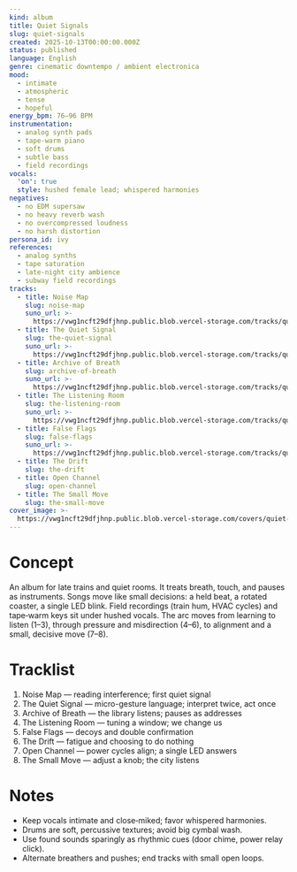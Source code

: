 ```yaml
---
kind: album
title: Quiet Signals
slug: quiet-signals
created: 2025-10-13T00:00:00.000Z
status: published
language: English
genre: cinematic downtempo / ambient electronica
mood:
  - intimate
  - atmospheric
  - tense
  - hopeful
energy_bpm: 76–96 BPM
instrumentation:
  - analog synth pads
  - tape-warm piano
  - soft drums
  - subtle bass
  - field recordings
vocals:
  'on': true
  style: hushed female lead; whispered harmonies
negatives:
  - no EDM supersaw
  - no heavy reverb wash
  - no overcompressed loudness
  - no harsh distortion
persona_id: ivy
references:
  - analog synths
  - tape saturation
  - late-night city ambience
  - subway field recordings
tracks:
  - title: Noise Map
    slug: noise-map
    suno_url: >-
      https://vwg1ncft29dfjhnp.public.blob.vercel-storage.com/tracks/quiet-signals--noise-map.mp3
  - title: The Quiet Signal
    slug: the-quiet-signal
    suno_url: >-
      https://vwg1ncft29dfjhnp.public.blob.vercel-storage.com/tracks/quiet-signals--the-quiet-signal.mp3
  - title: Archive of Breath
    slug: archive-of-breath
    suno_url: >-
      https://vwg1ncft29dfjhnp.public.blob.vercel-storage.com/tracks/quiet-signals--archive-of-breath.mp3
  - title: The Listening Room
    slug: the-listening-room
    suno_url: >-
      https://vwg1ncft29dfjhnp.public.blob.vercel-storage.com/tracks/quiet-signals--the-listening-room.mp3
  - title: False Flags
    slug: false-flags
    suno_url: >-
      https://vwg1ncft29dfjhnp.public.blob.vercel-storage.com/tracks/quiet-signals--false-flags.mp3
  - title: The Drift
    slug: the-drift
  - title: Open Channel
    slug: open-channel
  - title: The Small Move
    slug: the-small-move
cover_image: >-
  https://vwg1ncft29dfjhnp.public.blob.vercel-storage.com/covers/quiet-signals.png
---
```


# Concept
An album for late trains and quiet rooms. It treats breath, touch, and pauses as instruments. Songs move like small decisions: a held beat, a rotated coaster, a single LED blink. Field recordings (train hum, HVAC cycles) and tape‑warm keys sit under hushed vocals. The arc moves from learning to listen (1–3), through pressure and misdirection (4–6), to alignment and a small, decisive move (7–8).

# Tracklist
1. Noise Map — reading interference; first quiet signal
2. The Quiet Signal — micro-gesture language; interpret twice, act once
3. Archive of Breath — the library listens; pauses as addresses
4. The Listening Room — tuning a window; we change us
5. False Flags — decoys and double confirmation
6. The Drift — fatigue and choosing to do nothing
7. Open Channel — power cycles align; a single LED answers
8. The Small Move — adjust a knob; the city listens

# Notes
- Keep vocals intimate and close‑miked; favor whispered harmonies.
- Drums are soft, percussive textures; avoid big cymbal wash.
- Use found sounds sparingly as rhythmic cues (door chime, power relay click).
- Alternate breathers and pushes; end tracks with small open loops.
